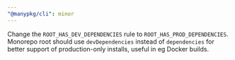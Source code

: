 ```yaml
---
"@manypkg/cli": minor
---
```


Change the `ROOT_HAS_DEV_DEPENDENCIES` rule to `ROOT_HAS_PROD_DEPENDENCIES`. Monorepo root should use `devDependencies` instead of `dependencies` for better support of production-only installs, useful in eg Docker builds.

